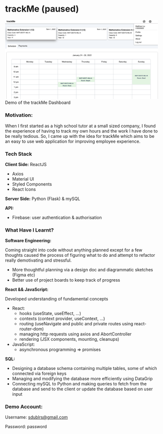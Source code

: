 # trackMe (paused)


![image](demo-front-page.png)
Demo of the trackMe Dashboard



### Motivation:

When I first started as a high school tutor at a small sized company, I found the experience of having to track my own hours and the work I have done to be really tedious. So, I came up with the idea for trackMe which aims to be an easy to use web application for improving employee experience. 

### Tech Stack

**Client Side:** ReactJS

- Axios
- Material UI
- Styled Components
- React Icons

**Server Side:** Python (Flask) & mySQL

**API:** 

- Firebase: user authentication & authorisation

### What Have I Learnt?

**Software Engineering:**

Coming straight into code without anything planned except for a few thoughts caused the process of figuring what to do and attempt to refactor really demotivating and stressful.

- More thoughtful planning via a design doc and diagrammatic sketches (Figma etc)
- Better use of project boards to keep track of progress

**React && JavaScript:**

Developed understanding of fundamental concepts

- React:
    - hooks (useState, useEffect, ...)
    - contexts (context provider, useContext, ...)
    - routing (useNavigate and public and private routes using react-router-dom)
    - managing http requests using axios and AbortController
    - rendering (JSX components, mounting, cleanups)
- JavaScript:
    - asynchronous programming ⇒ promises
    

**SQL:**

- Designing a database schema containing multiple tables, some of which connected via foreign keys
- Managing and modifying the database more efficiently using DataGrip
- Connecting mySQL to Python and making queries to fetch from the database and send to the client or update the database based on user input

### **Demo Account:**

Username: sdublrs@gmail.com

Password: password
